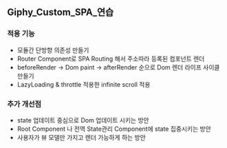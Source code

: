 ## Giphy_Custom_SPA_연습
### 적용 기능
- 모듈간 단방향 의존성 만들기
- Router Component로 SPA Routing 해서 주소따라 등록된 컴포넌트 렌더
- beforeRender -> Dom paint -> afterRender 순으로 Dom 렌더 라이프 사이클 만들기
- LazyLoading & throttle 적용한 infinite scroll 적용
### 추가 개선점
- state 업데이트 중심으로 Dom 업데이트 시키는 방안
- Root Component 나 전역 State관리 Component에 state 집중시키는 방안
- 사용자가 뷰 모델만 가지고 렌더 가능하게 하는 방안
